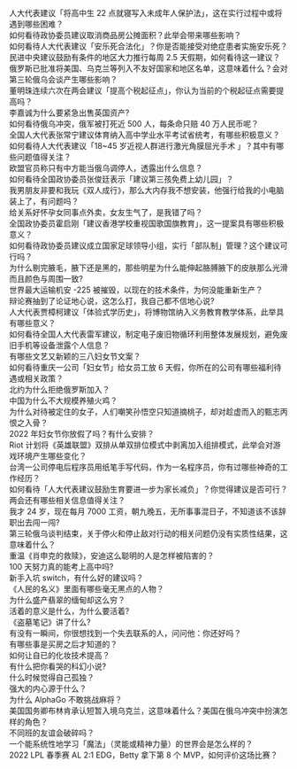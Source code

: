 人大代表建议「将高中生 22 点就寝写入未成年人保护法」，这在实行过程中或将遇到哪些困难？  
如何看待政协委员建议取消商品房公摊面积？此举会带来哪些影响？  
如何看待人大代表建议「安乐死合法化」？你是否能接受对绝症患者实施安乐死？  
民进中央建议鼓励有条件的地区大力推行每周 2.5 天假期，如何看待这一建议？  
俄罗斯已批准将美国、乌克兰等列入不友好国家和地区名单，这意味着什么？会对第三轮俄乌会谈产生哪些影响？  
董明珠连续六次在两会建议「提高个税起征点」，你认为当前的个税起征点需要提高吗？  
李嘉诚为什么要紧急出售英国资产?  
如何看待俄乌冲突，俄军被打死近 500 人，每条命只赔 40 万人民币呢？  
全国人大代表张常宁建议体育纳入高中学业水平考试省统考，有哪些积极意义？  
如何看待人大代表建议「18~45 岁近视人群进行激光角膜屈光手术 」？其中有哪些问题值得关注？  
欧盟官员称只有中方能当俄乌调停人，透露出什么信息？  
如何看待全国政协委员张俊廷表示「建议第三孩免费上幼儿园」？  
我男朋友非要和我玩《双人成行》，那么大内存我不想安装，他强行给我的小电脑装上了，有问题吗？  
给关系好怀孕女同事点外卖，女友生气了，是我错了吗？  
全国政协委员霍启刚「建议香港学校重视国歌国旗教育」，这一提案具有哪些积极意义？  
如何看待政协委员建议成立国家足球领导小组，实行「部队制」管理？这个建议可行吗？  
为什么剔完腋毛，腋下还是黑的，那些明星为什么能伸起胳膊腋下的皮肤那么光滑而且颜色与周围一致?  
世界最大运输机安 -225 被摧毁，以现在的技术条件，为何没能重新生产？  
辩论赛抽到了论证地心说，这怎么打，我自己都不信地心说?  
人大代表贾樟柯建议「体验式学历史」，将博物馆纳入义务教育教学体系，此举具有哪些意义？  
如何看待全国人大代表雷军建议，制定电子废旧物循环利用整体发展规划，避免废旧手机等设备泄露个人信息？  
有哪些文艺又新颖的三八妇女节文案？  
如何看待重庆一公司「妇女节」给女员工放 6 天假，你所在的公司有哪些福利待遇或相关政策？  
北约为什么拒绝俄罗斯加入？  
中国为什么不大规模养殖火鸡？  
为什么对待被定住的女子，人们嘲笑孙悟空只知道摘桃子，却对趁虚而入的甄志丙恨之入骨？  
2022 年妇女节你放假了吗？有什么安排？  
Riot 计划将《英雄联盟》双排从单双排位模式中剥离加入组排模式，此举会对游戏环境产生哪些变化？  
台湾一公司停电后程序员用纸笔手写代码，作为一名程序员，你有过哪些神奇的工作经历？  
如何看待「人大代表建议鼓励生育要进一步为家长减负」？你觉得建议是否可行？两会还有哪些相关信息值得关注？  
我才 24 岁，现在每月 7000 工资，朝九晚五，无所事事混日子，不知道该不该辞职出去闯一闯?  
第三轮俄乌谈判结束，关于停火和停止敌对行动的相关问题仍没有实质性结果，这意味着什么？  
重温《肖申克的救赎》，安迪这么聪明的人是怎样被陷害的？  
100 天努力真的能考上高中吗?  
新手入坑 switch，有什么好的建议吗？  
《人民的名义》里面有哪些毫无黑点的人物？  
为什么盛产翡翠的缅甸却这么穷？  
活着的意义是什么，为什么要活着?  
《盗墓笔记》讲了什么?  
有没有一瞬间，你很想找到一个失去联系的人，问问他：你还好吗？  
有哪些事是买房之后才知道的？  
如何让自已的化妆技术提高？  
有什么把你看哭的科幻小说?  
什么时候觉得自己孤独？  
强大的内心源于什么？  
为什么 AlphaGo 不敢挑战麻将？  
美国国务卿布林肯承认短暂入境乌克兰，这意味着什么？美国在俄乌冲突中扮演怎样的角色？  
不同班的友谊会破碎吗？  
一个能系统性地学习「魔法」（灵能或精神力量）的世界会是怎么样的？  
2022 LPL 春季赛 AL 2:1 EDG，Betty 拿下第 8 个 MVP，如何评价这场比赛？  
